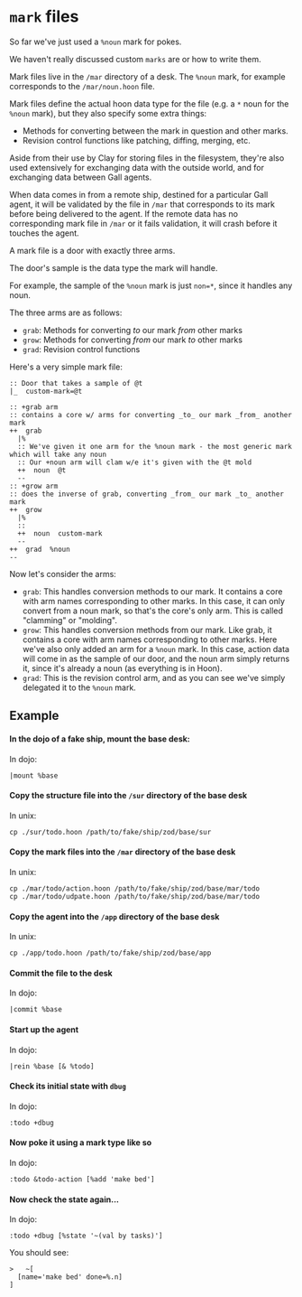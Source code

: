# `mark` files
So far we've just used a `%noun` mark for pokes.

We haven't really discussed custom `marks` are or how to write them.

Mark files live in the `/mar` directory of a desk. The `%noun` mark, for example corresponds to the `/mar/noun.hoon` file.

Mark files define the actual hoon data type for the file (e.g. a `*` noun for the `%noun` mark), but they also specify some extra things:
- Methods for converting between the mark in question and other marks.
- Revision control functions like patching, diffing, merging, etc.

Aside from their use by Clay for storing files in the filesystem, they're also used extensively for exchanging data with the outside world, and for exchanging data between Gall agents.

When data comes in from a remote ship, destined for a particular Gall agent, it will be validated by the file in `/mar` that corresponds to its mark before being delivered to the agent. If the remote data has no corresponding mark file in `/mar` or it fails validation, it will crash before it touches the agent.

A mark file is a door with exactly three arms.

The door's sample is the data type the mark will handle.

For example, the sample of the `%noun` mark is just `non=*`, since it handles any noun.

The three arms are as follows:
- `grab`: Methods for converting _to_ our mark _from_ other marks
- `grow`: Methods for converting _from_ our mark _to_ other marks
- `grad`: Revision control functions

Here's a very simple mark file:
```
:: Door that takes a sample of @t
|_  custom-mark=@t

:: +grab arm
:: contains a core w/ arms for converting _to_ our mark _from_ another mark
++  grab
  |%
  :: We've given it one arm for the %noun mark - the most generic mark which will take any noun
  :: Our +noun arm will clam w/e it's given with the @t mold
  ++  noun  @t
  --
:: +grow arm
:: does the inverse of grab, converting _from_ our mark _to_ another mark
++  grow
  |%
  :: 
  ++  noun  custom-mark
  --
++  grad  %noun
--
```

Now let's consider the arms:
- `grab`: This handles conversion methods to our mark. It contains a core with arm names corresponding to other marks. In this case, it can only convert from a noun mark, so that's the core's only arm. This is called "clamming" or "molding".
- `grow`: This handles conversion methods from our mark. Like grab, it contains a core with arm names corresponding to other marks. Here we've also only added an arm for a `%noun` mark. In this case, action data will come in as the sample of our door, and the noun arm simply returns it, since it's already a noun (as everything is in Hoon).
- `grad`: This is the revision control arm, and as you can see we've simply delegated it to the `%noun` mark.

## Example

#### In the dojo of a fake ship, mount the base desk:
In dojo:
```
|mount %base
```

#### Copy the structure file into the `/sur` directory of the base desk
In unix:
```
cp ./sur/todo.hoon /path/to/fake/ship/zod/base/sur
```

#### Copy the mark files into the `/mar` directory of the base desk
In unix:
```
cp ./mar/todo/action.hoon /path/to/fake/ship/zod/base/mar/todo
cp ./mar/todo/udpate.hoon /path/to/fake/ship/zod/base/mar/todo
```

#### Copy the agent into the `/app` directory of the base desk
In unix:
```
cp ./app/todo.hoon /path/to/fake/ship/zod/base/app
```

#### Commit the file to the desk
In dojo:
```
|commit %base
```

#### Start up the agent
In dojo:
```
|rein %base [& %todo]
```

#### Check its initial state with `dbug`
In dojo:
```
:todo +dbug
```

#### Now poke it using a mark type like so
In dojo:
```
:todo &todo-action [%add 'make bed']
```

#### Now check the state again...
In dojo:
```
:todo +dbug [%state '~(val by tasks)']
```

You should see:
```
>   ~[
  [name='make bed' done=%.n]
]
```
